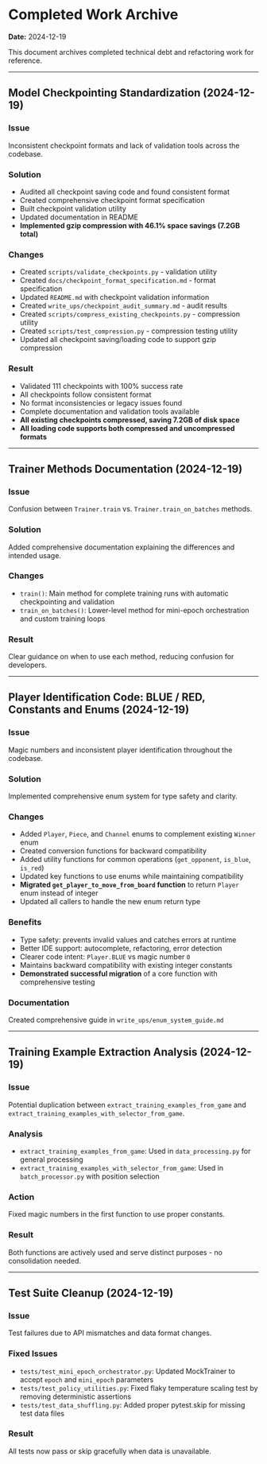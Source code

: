 # Completed Work Archive

**Date:** 2024-12-19

This document archives completed technical debt and refactoring work for reference.

---

## Model Checkpointing Standardization (2024-12-19)

### Issue
Inconsistent checkpoint formats and lack of validation tools across the codebase.

### Solution
- Audited all checkpoint saving code and found consistent format
- Created comprehensive checkpoint format specification
- Built checkpoint validation utility
- Updated documentation in README
- **Implemented gzip compression with 46.1% space savings (7.2GB total)**

### Changes
- Created `scripts/validate_checkpoints.py` - validation utility
- Created `docs/checkpoint_format_specification.md` - format specification
- Updated `README.md` with checkpoint validation information
- Created `write_ups/checkpoint_audit_summary.md` - audit results
- Created `scripts/compress_existing_checkpoints.py` - compression utility
- Created `scripts/test_compression.py` - compression testing utility
- Updated all checkpoint saving/loading code to support gzip compression

### Result
- Validated 111 checkpoints with 100% success rate
- All checkpoints follow consistent format
- No format inconsistencies or legacy issues found
- Complete documentation and validation tools available
- **All existing checkpoints compressed, saving 7.2GB of disk space**
- **All loading code supports both compressed and uncompressed formats**

---

## Trainer Methods Documentation (2024-12-19)

### Issue
Confusion between `Trainer.train` vs. `Trainer.train_on_batches` methods.

### Solution
Added comprehensive documentation explaining the differences and intended usage.

### Changes
- `train()`: Main method for complete training runs with automatic checkpointing and validation
- `train_on_batches()`: Lower-level method for mini-epoch orchestration and custom training loops

### Result
Clear guidance on when to use each method, reducing confusion for developers.

---

## Player Identification Code: BLUE / RED, Constants and Enums (2024-12-19)

### Issue
Magic numbers and inconsistent player identification throughout the codebase.

### Solution
Implemented comprehensive enum system for type safety and clarity.

### Changes
- Added `Player`, `Piece`, and `Channel` enums to complement existing `Winner` enum
- Created conversion functions for backward compatibility
- Added utility functions for common operations (`get_opponent`, `is_blue`, `is_red`)
- Updated key functions to use enums while maintaining compatibility
- **Migrated `get_player_to_move_from_board` function** to return `Player` enum instead of integer
- Updated all callers to handle the new enum return type

### Benefits
- Type safety: prevents invalid values and catches errors at runtime
- Better IDE support: autocomplete, refactoring, error detection
- Clearer code intent: `Player.BLUE` vs magic number `0`
- Maintains backward compatibility with existing integer constants
- **Demonstrated successful migration** of a core function with comprehensive testing

### Documentation
Created comprehensive guide in `write_ups/enum_system_guide.md`

---

## Training Example Extraction Analysis (2024-12-19)

### Issue
Potential duplication between `extract_training_examples_from_game` and `extract_training_examples_with_selector_from_game`.

### Analysis
- `extract_training_examples_from_game`: Used in `data_processing.py` for general processing
- `extract_training_examples_with_selector_from_game`: Used in `batch_processor.py` with position selection

### Action
Fixed magic numbers in the first function to use proper constants.

### Result
Both functions are actively used and serve distinct purposes - no consolidation needed.

---

## Test Suite Cleanup (2024-12-19)

### Issue
Test failures due to API mismatches and data format changes.

### Fixed Issues
- `tests/test_mini_epoch_orchestrator.py`: Updated MockTrainer to accept `epoch` and `mini_epoch` parameters
- `tests/test_policy_utilities.py`: Fixed flaky temperature scaling test by removing deterministic assertions
- `tests/test_data_shuffling.py`: Added proper pytest.skip for missing test data files

### Result
All tests now pass or skip gracefully when data is unavailable. 